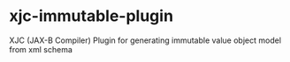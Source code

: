 xjc-immutable-plugin
====================

XJC (JAX-B Compiler) Plugin for generating immutable value object model from xml schema